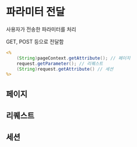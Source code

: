 # 파라미터 전달
사용자가 전송한 파라미터를 처리

GET, POST 등으로 전달함
```jsp
<% 
    (String)pageContext.getAttribute(); // 페이지
    request.getParameter(); // 리퀘스트
    (String)request.getAttribute() // 세션
%>
```

## 페이지

## 리퀘스트

## 세션
